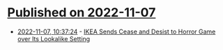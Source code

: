 # [Published on 2022-11-07](index.md)

* [2022-11-07, 10:37:24](https://news.ycombinator.com/item?id=33504105) - [IKEA Sends Cease and Desist to Horror Game over Its Lookalike Setting](https://www.cbr.com/ikea-the-store-is-closed-cease-and-desist-horror-game/)
